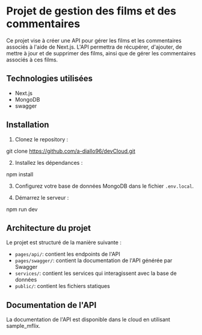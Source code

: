 # Projet de gestion des films et des commentaires

Ce projet vise à créer une API pour gérer les films et les commentaires associés à l'aide de Next.js. L'API permettra de récupérer, d'ajouter, de mettre à jour et de supprimer des films, ainsi que de gérer les commentaires associés à ces films.

## Technologies utilisées

- Next.js
- MongoDB
- swagger

## Installation

1. Clonez le repository :

git clone https://github.com/a-diallo96/devCloud.git

2. Installez les dépendances :

npm install

3. Configurez votre base de données MongoDB dans le fichier `.env.local`.

4. Démarrez le serveur :

npm run dev

## Architecture du projet

Le projet est structuré de la manière suivante :

- `pages/api/`: contient les endpoints de l'API
- `pages/swagger/`: contient la documentation de l'API générée par Swagger
- `services/`: contient les services qui interagissent avec la base de données
- `public/`: contient les fichiers statiques

## Documentation de l'API

La documentation de l'API est disponible dans le cloud en utilisant sample_mflix.
